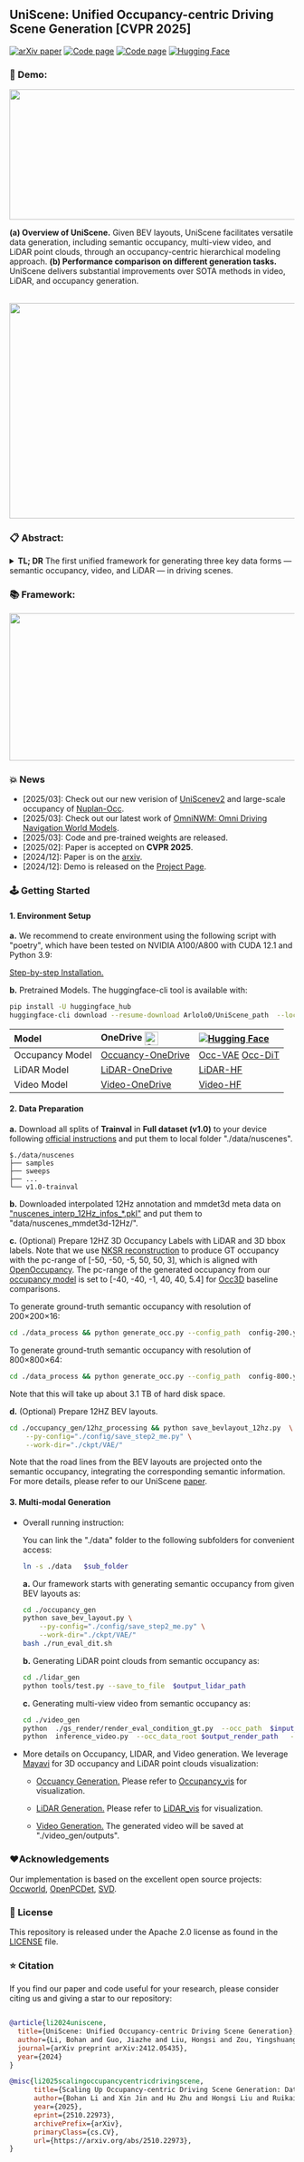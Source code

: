 ## UniScene: Unified Occupancy-centric Driving Scene Generation [CVPR 2025]



 [![arXiv paper](https://img.shields.io/badge/arXiv%20%2B%20supp-2412.05435-purple)](https://arxiv.org/abs/2412.05435) 
[![Code page](https://img.shields.io/badge/Project%20Page-UniScene-red)](https://arlo0o.github.io/uniscene/)
[![Code page](https://img.shields.io/badge/PDF%20File-UniScene-green)](./assets/UniScene-arxiv.pdf)
[![Hugging Face](https://huggingface.co/datasets/huggingface/badges/resolve/main/model-on-hf-md.svg)](https://huggingface.co/Arlolo0/UniScene/tree/main) 

### 🎯 Demo:
<div align=center><img width="960" height="230" src="./assets/teaser_fig1.png"/></div>

**(a) Overview of UniScene.** Given BEV layouts, UniScene facilitates versatile data generation, including semantic occupancy, multi-view video, and LiDAR point clouds, through an occupancy-centric hierarchical modeling approach. **(b) Performance comparison on different generation tasks.** UniScene delivers substantial improvements over SOTA methods in video, LiDAR, and occupancy generation.



<!-- <div align=center><img width="960" height="470" src="./assets/teaser_fig1_b.png"/></div>
 Versatile generation ability of UniScene.  -->

<br>

<div align=center><img width="640" height="380" src="./assets/demo.gif"/></div>



### 📋 Abstract:
<details>
<summary><b>TL; DR</b>  The first unified framework for generating three key data forms — semantic occupancy, video, and LiDAR — in driving scenes. </summary>

Generating high-fidelity, controllable, and annotated training data is critical for autonomous driving. Existing methods typically generate a single data form directly from a coarse scene layout, which not only fails to output rich data forms required for diverse downstream tasks but also struggles to model the direct layout-to-data distribution. In this paper, we introduce UniScene, the first unified framework for generating three key data forms — semantic occupancy, video, and LiDAR — in driving scenes. UniScene employs a progressive generation process that decomposes the complex task of scene generation into two hierarchical steps: (a) first generating semantic occupancy from a customized scene layout as a meta scene representation rich in both semantic and geometric information, and then (b) conditioned on occupancy, generating video and LiDAR data, respectively, with two novel transfer strategies of Gaussian-based Joint Rendering and Prior-guided Sparse Modeling. This occupancy-centric approach reduces the generation burden, especially for intricate scenes, while providing detailed intermediate representations for the subsequent generation stages. Extensive experiments demonstrate that UniScene outperforms previous SOTAs in the occupancy, video, and LiDAR generation, which also indeed benefits downstream driving tasks.
</details>

### 📚 Framework:
<div align=center><img width="940" height="260" src="./assets/overall.png"/></div>

 

### 💥 News
- [2025/03]: Check out our new verision of [UniScenev2](https://arlo0o.github.io/uniscenev2/) and large-scale occupancy of [Nuplan-Occ](https://huggingface.co/datasets/Arlolo0/Nuplan-Occupancy/tree/main).
- [2025/03]: Check out our latest work of [OmniNWM: Omni Driving Navigation World Models](https://arlo0o.github.io/OmniNWM/).
- [2025/03]: Code and pre-trained weights are released.
- [2025/02]: Paper is accepted on **CVPR 2025**.
- [2024/12]: Paper is on the [arxiv](https://arxiv.org/abs/2412.05435).
- [2024/12]: Demo is released on the [Project Page](https://arlo0o.github.io/uniscene/).



### 🕹️ Getting Started


#### 1. Environment Setup
 
**a.**  We recommend to create environment using the following script with "poetry", which have been tested on NVIDIA A100/A800 with CUDA 12.1 and Python 3.9:

 
[Step-by-step Installation.](./install.md)
 


**b.** Pretrained Models. The huggingface-cli tool is available with: 
```bash
pip install -U huggingface_hub 
huggingface-cli download --resume-download Arlolo0/UniScene_path  --local-dir $local_path
```

| Model      | OneDrive&nbsp;<img src="https://img.icons8.com/?size=32&id=13638&format=png&color=000000" width="24" alt="OneDrive" style="vertical-align: middle;" />  |   [![Hugging Face](https://huggingface.co/datasets/huggingface/badges/resolve/main/model-on-hf-md.svg)](https://huggingface.co/Arlolo0/UniScene/tree/main)                                                                   |
|:-----------|:---------|:-----------------------------------------------------------------------------------|
| Occupancy Model    |[Occuancy-OneDrive](https://nbeitech-my.sharepoint.com/:f:/g/personal/bli_eitech_edu_cn/EpYIjg5_l2VFoYJd2vZcl9wBFeVQV1XI_NPQQhXOB-wUqQ?e=I3vmYQ)| [Occ-VAE](https://huggingface.co/Arlolo0/UniScene/resolve/main/Occupancy_Generation_ckpt_AE_eval_epoch_196.pth?download=true) [Occ-DiT](https://huggingface.co/Arlolo0/UniScene/resolve/main/Occupancy_Generation_ckpt_DiT_0600000.pt?download=true) |
| LiDAR Model     |[LiDAR-OneDrive](https://nbeitech-my.sharepoint.com/:u:/g/personal/bli_eitech_edu_cn/EcMXzN216PpHtvnfWubStf0BrqsfuNG4WSy8fmH08Qt_8Q)| [LiDAR-HF](https://huggingface.co/Arlolo0/UniScene/resolve/main/occ2lidar.pth?download=true)  |
| Video Model     |[Video-OneDrive](https://nbeitech-my.sharepoint.com/:u:/g/personal/bli_eitech_edu_cn/EUiGlxoQ3ENDksEXKSmLP_IBkgIBSXZnYsUDtEeIQQGfxg?e=ovQTGD)| [Video-HF](https://huggingface.co/Arlolo0/UniScene/resolve/main/video_pretrained.safetensors?download=true)  |

 



#### 2. Data Preparation
**a.** Download all splits of **Trainval** in **Full dataset (v1.0)** to your device following [official instructions](https://www.nuscenes.org/download) and put them to local folder "./data/nuscenes". 
```
$./data/nuscenes
├── samples
├── sweeps
├── ...
└── v1.0-trainval
```

**b.** Downloaded interpolated 12Hz annotation and mmdet3d meta data on ["nuscenes_interp_12Hz_infos_*.pkl"](https://mycuhk-my.sharepoint.com/:u:/g/personal/1155157018_link_cuhk_edu_hk/EXunN1j0OmNLtaPoh2VrkgQBGpyXiMlltuCX5GBuYc00YQ?e=bVI9AC) and put them to "data/nuscenes_mmdet3d-12Hz/".

**c.** (Optional) Prepare 12HZ 3D Occupancy Labels with LiDAR and 3D bbox labels.
Note that we use [NKSR reconstruction](https://github.com/nv-tlabs/NKSR) to produce GT occupancy with the pc-range of [-50, -50, -5, 50, 50, 3], which is aligned with [OpenOccupancy](https://github.com/JeffWang987/OpenOccupancy).
The pc-range of the generated occupancy from our [occupancy model](occupancy_gen/README.md) is set to [-40, -40, -1, 40, 40, 5.4] for [Occ3D](https://github.com/Tsinghua-MARS-Lab/Occ3D) baseline comparisons.




To generate ground-truth semantic occupancy with resolution of 200×200×16:

```bash
cd ./data_process && python generate_occ.py --config_path  config-200.yaml --save_path $GT_nksr_occupancy_200/
```



To generate ground-truth semantic occupancy with resolution of 800×800×64:

```bash
cd ./data_process && python generate_occ.py --config_path  config-800.yaml --save_path $GT_nksr_occupancy_800/
```

Note that this will take up about 3.1 TB of hard disk space.




**d.** (Optional) Prepare 12HZ BEV layouts.
   
```bash
cd ./occupancy_gen/12hz_processing && python save_bevlayout_12hz.py  \
    --py-config="./config/save_step2_me.py" \
    --work-dir="./ckpt/VAE/" 
```

Note that the road lines from the BEV layouts are projected onto the semantic occupancy, integrating the corresponding semantic information. For more details, please refer to our UniScene [paper](https://arxiv.org/abs/2412.05435).

#### 3. Multi-modal Generation
- Overall running instruction:
    
    You can link the "./data" folder to the following subfolders for convenient access: 
    
    ```bash
    ln -s ./data   $sub_folder  
    ```

    **a.** Our framework starts with generating semantic occupancy from given BEV layouts as:

    ```bash
    cd ./occupancy_gen
    python save_bev_layout.py \
        --py-config="./config/save_step2_me.py" \
        --work-dir="./ckpt/VAE/" 
    bash ./run_eval_dit.sh
    ```


    **b.** Generating LiDAR point clouds from semantic occupancy as:

    ```bash
    cd ./lidar_gen
    python tools/test.py --save_to_file  $output_lidar_path   
    ```


    **c.** Generating multi-view video from semantic occupancy as:

    ```bash
    cd ./video_gen
    python  ./gs_render/render_eval_condition_gt.py  --occ_path  $input_occ_path  --layout_path $input_bev_path --render_path $output_render_path  --vis
    python  inference_video.py  --occ_data_root $output_render_path   --save  $output_video_path  
    ```


- More details on Occupancy, LIDAR, and Video generation. We leverage [Mayavi](https://docs.enthought.com/mayavi/mayavi/installation.html#installing-with-pip) for 3D occupancy and LiDAR point clouds visualization:

	-  [Occuancy Generation.](occupancy_gen/README.md) Please refer to [Occupancy_vis](occupancy_gen\visualize_nuscenes_occupancy.py) for visualization.
	
	
	-  [LiDAR Generation.](lidar_gen/README.md) Please refer to [LiDAR_vis](lidar_gen/visualize_nuscenes_lidar.py) for visualization.
	
	
	-  [Video Generation.](video_gen/README.md) The generated video will be saved at "./video_gen/outputs".

### ❤️Acknowledgements
Our implementation is based on the excellent open source projects: [Occworld](https://github.com/wzzheng/OccWorld), [OpenPCDet](https://github.com/open-mmlab/OpenPCDet), [SVD](https://github.com/Stability-AI/generative-models).



### 📜 License
This repository is released under the Apache 2.0 license as found in the [LICENSE](LICENSE) file.





### ⭐ Citation
If you find our paper and code useful for your research, please consider citing us and giving a star to our repository:

```bibtex

@article{li2024uniscene,
  title={UniScene: Unified Occupancy-centric Driving Scene Generation},
  author={Li, Bohan and Guo, Jiazhe and Liu, Hongsi and Zou, Yingshuang and Ding, Yikang and Chen, Xiwu and Zhu, Hu and Tan, Feiyang and Zhang, Chi and Wang, Tiancai and others},
  journal={arXiv preprint arXiv:2412.05435},
  year={2024}
}

@misc{li2025scalingoccupancycentricdrivingscene,
      title={Scaling Up Occupancy-centric Driving Scene Generation: Dataset and Method}, 
      author={Bohan Li and Xin Jin and Hu Zhu and Hongsi Liu and Ruikai Li and Jiazhe Guo and Kaiwen Cai and Chao Ma and Yueming Jin and Hao Zhao and Xiaokang Yang and Wenjun Zeng},
      year={2025},
      eprint={2510.22973},
      archivePrefix={arXiv},
      primaryClass={cs.CV},
      url={https://arxiv.org/abs/2510.22973}, 
}
```

